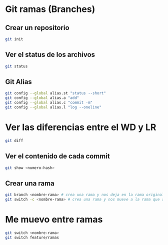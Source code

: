 # Git ramas (Branches) 

## Crear un repositorio  

```sh
git init
``` 

## Ver el status de los archivos

```sh
git status
```

## Git Alias 

```sh
git config --global alias.st "status --short" 
git config --global alias.a "add"
git config --global alias.c "commit -m"
git config --global alias.l "log --oneline"
``` 

# Ver las diferencias entre el WD y LR

```sh
git diff
```

## Ver el contenido de cada commit

```sh
git show <numero-hash> 
```

## Crear una rama

```sh
git branch <nombre-rama> # crea una rama y nos deja en la rama original
git switch -c <nombre-rama> # crea una rama y nos mueve a la rama que se creo
```

# Me muevo entre ramas

```sh
git switch <nombre-rama>
git switch feature/ramas
```

